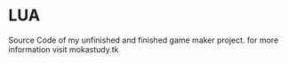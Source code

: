 # LUA
Source Code of my unfinished and finished game maker project. for more information visit mokastudy.tk
